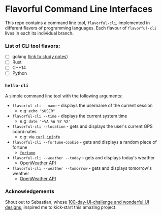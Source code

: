# Flavorful Command Line Interfaces
This repo contains a command line tool, `flavorful-cli`, implemented in different flavors of programming languages. Each flavour of `flavorful-cli` lives in each its individual branch.

### List of CLI tool flavors:
- [ ] golang ([link to study notes](https://github.com/amandazhuyilan/flavorful-cli/blob/main/golang/NOTES.md))
- [ ] Rust
- [ ] C++14
- [ ] Python

### `hello-cli`
A simple command line tool with the following arguments:
- `flavorful-cli --name` - displays the username of the current session
   - e.g: `echo "$USER"`
- `flavorful-cli --time` - displays the current system time
   - e.g: `date '+%A %W %Y %X'`
- `flavorful-cli --location` - gets and displays the user's current GPS coordinates
   - e.g: via [`curl ipinfo`](https://www.howtogeek.com/405088/how-to-get-your-systems-geographic-location-from-a-bash-script/)
- `flavorful-cli --fortune-cookie` - gets and displays a random piece of fortune
   - [`fortune`](https://wiki.archlinux.org/index.php/Fortune)
- `flavorful-cli --weather --today` - gets and displays today's weather
   - [OpenWeather API](https://openweathermap.org/current)
- `flavorful-cli --weather --tomorrow` - gets and displays tomorrow's weather
   - [OpenWeather API](https://openweathermap.org/current)

### Acknowledgements

Shout out to Sebastian, whose [100-day-UI-challenge and wonderful UI designs](https://www.instagram.com/p/Bsf6xuwBfJv/), inspired me to kick-start this amazing project.
